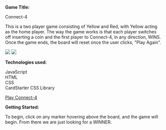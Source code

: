 
**Game Title:**

Connect-4

This is a two player game consisting of Yellow and Red, with Yellow acting as the home player. The way the game works is that each player switches off inserting a coin and the first player to Connect-4, in any direction, WINS. Once the game ends, the board will reset once the user clicks, "Play Again".

<img src = "https://i.imgur.com/1nvPUgG.jpg)">
<img src = "https://i.imgur.com/soEHIbE.png)">


**Technologies used:**

JavaScript <br>
HTML <br>
CSS <br>
CardStarter CSS Library <br>


[Play Connect-4](https://dandd6541.github.io/Connect-4/)

**Getting Started:**

To begin, click on any marker hovering above the board, and the game will begin. From there we are just looking for a WINNER. 
